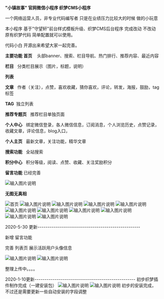  **"小镇故事" 官网微信小程序 织梦CMS小程序** 

一个网络运营人员，非专业代码编写者  只是在业绩压力比较大的时候 做的小玩意

本小程序 基于"守望轩"前台样式模板升级、织梦CMS后台程序 完成改动    不改动原有织梦代码 简单配置就可以使用。


代码小白 开源出来希望大家一起完善。

 **主要功能** 
 **首页**    头部banner、搜索、栏目导航、热门排行、推荐内容、最近内容

 **栏目**   分类栏目展示（图片，标题，说明）

 **列表**   

 **文章**   作者（关注），点赞，喜欢收藏，猜你喜欢，评论，转发，海报，鼓励，tag标签

 **TAG**  独立列表 

 **推荐专题页**   推荐栏目单独页面

 **个人中心**   绑定微信登录，各人微信信息，订阅消息，个人浏览历史，点赞记录，收藏文章，评论信息，blog入口，

 **个人主页**   最新文章，关注功能，精华文章

 **搜索功能**   全站搜索

 **积分中心**   积分等级，阅读、点赞、收藏、关注奖励积分

 **留言功能**   已经完善


![输入图片说明](https://images.gitee.com/uploads/images/2020/0528/182107_84337075_763336.png "屏幕截图.png")


 **无图无真相** 

![首页](https://images.gitee.com/uploads/images/2020/0528/182447_a00a3645_763336.png "屏幕截图.png")
![输入图片说明](https://images.gitee.com/uploads/images/2020/0528/182613_4331a4c5_763336.png "屏幕截图.png")
![输入图片说明](https://images.gitee.com/uploads/images/2020/0528/182632_715644b4_763336.png "屏幕截图.png")
![输入图片说明](https://images.gitee.com/uploads/images/2020/0528/182730_dcccc0b5_763336.png "屏幕截图.png")
![输入图片说明](https://images.gitee.com/uploads/images/2020/0528/182748_29ecfc96_763336.png "屏幕截图.png")
![输入图片说明](https://images.gitee.com/uploads/images/2020/0528/182839_b3ae4848_763336.png "屏幕截图.png")
![输入图片说明](https://images.gitee.com/uploads/images/2020/0528/182903_8689da5b_763336.png "屏幕截图.png")
![输入图片说明](https://images.gitee.com/uploads/images/2020/0528/182928_9a7bcad7_763336.png "屏幕截图.png")
![输入图片说明](https://images.gitee.com/uploads/images/2020/0528/183014_6c64d325_763336.png "屏幕截图.png")
![输入图片说明](https://images.gitee.com/uploads/images/2020/0528/183051_3f6ee662_763336.png "屏幕截图.png")
![输入图片说明](https://images.gitee.com/uploads/images/2020/0528/183132_ec2f742b_763336.png "屏幕截图.png")

2020-5-30 更新----------------------------------------------------

新增 留言功能 

完善 列表页 展示活跃用户头像信息

![输入图片说明](https://images.gitee.com/uploads/images/2020/0530/103307_384c892b_763336.png "屏幕截图.png")
![输入图片说明](https://images.gitee.com/uploads/images/2020/0530/103352_c6c3628e_763336.png "屏幕截图.png")

整理上传中。。。。

2020-1-10更新---------------------------------------------------
初步织梦插件制作完成（一建安装包）
![输入图片说明](https://images.gitee.com/uploads/images/2020/0710/163058_acfc21e1_763336.png "在这里输入图片标题")
![输入图片说明](https://images.gitee.com/uploads/images/2020/0710/163155_96c72cba_763336.png "TIM截图20200710162223.png")
初步的安装完成，不过还是需要更新一些自动安装的字段调整